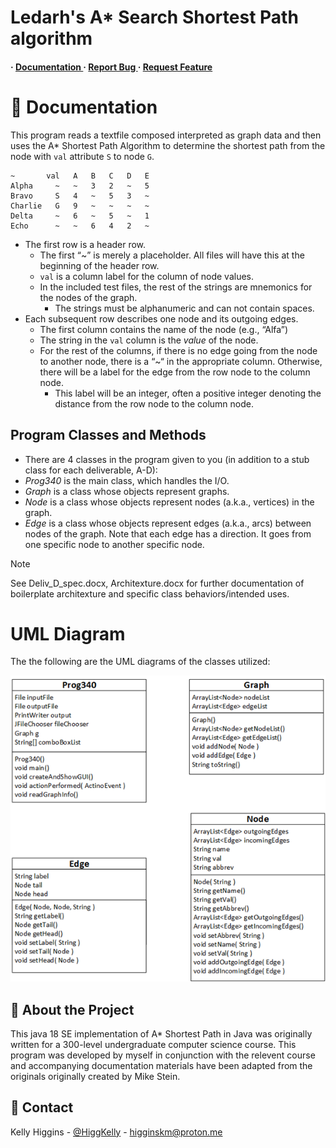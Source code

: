 # Ledarh's A* Search Shortest Path algorithm
<h4> <span> · </span> <a href="https://github.com/ledarh/A* Search Shortest Path Java/blob/master/README.md"> Documentation </a> <span> · </span> <a href="https://github.com/ledarh/A* Search Shortest Path Java/issues"> Report Bug </a> <span> · </span> <a href="https://github.com/ledarh/A* Search Shortest Path Java/issues"> Request Feature </a> </h4>



# :notebook_with_decorative_cover: Documentation
This program reads a textfile composed interpreted as graph data and then uses the A* Shortest Path Algorithm to determine the shortest path from the node with `val` attribute `S` to node `G`.

```
~       val   A   B   C   D   E 
Alpha     ~   ~   3   2   ~   5
Bravo     S   4   ~   5   3   ~
Charlie   G   9   ~   ~   ~   ~
Delta     ~   6   ~   5   ~   1
Echo      ~   ~   6   4   2   ~
```

* The first row is a header row.
  - The first “~” is merely a placeholder.  All files will have this at the beginning of the header row.
  - `val` is a column label for the column of node values.
  - In the included test files, the rest of the strings are mnemonics for the nodes of the graph.
    - The strings must be alphanumeric and can not contain spaces.
* Each subsequent row describes one node and its outgoing edges.
  - The first column contains the name of the node (e.g., “Alfa”)
  - The string in the `val` column is the _value_ of the node.
  - For the rest of the columns, if there is no edge going from the node to another node, there is a “~“ in the appropriate column.  Otherwise, there will be a label for the edge from the row node to the column node.
    - This label will be an integer, often a positive integer denoting the distance from the row node to the column node.

## Program Classes and Methods
* There are 4 classes in the program given to you (in addition to a stub class for each deliverable, A-D):
* _Prog340_ is the main class, which handles the I/O.
* _Graph_ is a class whose objects represent graphs.
* _Node_ is a class whose objects represent nodes (a.k.a., vertices) in the graph.
* _Edge_ is a class whose objects represent edges (a.k.a., arcs) between nodes of the graph.  Note that each edge has a direction.  It goes from one specific node to another specific node.


> [!NOTE]
> See Deliv_D_spec.docx, Architexture.docx for further documentation of boilerplate architexture and specific class behaviors/intended uses.
# UML Diagram
The the following are the UML diagrams of the classes utilized:

<picture>
  <source media="(prefers-color-scheme: dark)" srcset="boilerplate_classes_UML-dark.png">
  <source media="(prefers-color-scheme: light)" srcset="boilerplate_classes_UML.png">
  <img alt="The UML diagram documentation of relevent classes used in the project. Please view using an image-capable browser." src="boilerplate_classes_UML.png">
</picture>


## :star2: About the Project 
This java 18 SE implementation of A* Shortest Path in Java was originally written for a 300-level undergraduate computer science course. This program was developed by myself in conjunction with the relevent course and accompanying documentation materials have been adapted from the originals originally created by Mike Stein.



<!--- # :notebook_with_decorative_cover: Table of Contents

- [About the Project](#star2-about-the-project)
- [Contact](#handshake-contact) 
--->



## :handshake: Contact

Kelly Higgins - [@HiggKelly](https://twitter.com/HiggKelly) - higginskm@proton.me


<!---
> [!NOTE]
> Useful information that users should know, even when skimming content.

> [!TIP]
> Helpful advice for doing things better or more easily.

> [!IMPORTANT]
> Key information users need to know to achieve their goal.

> [!WARNING]
> Urgent info that needs immediate user attention to avoid problems.

> [!CAUTION]
> Advises about risks or negative outcomes of certain actions.



You can add emoji to your writing by typing :EMOJICODE:, a colon followed by the name of the emoji.

@octocat :+1: This PR looks great - it's ready to merge! :shipit:



<picture>
  <source media="(prefers-color-scheme: dark)" srcset="https://user-images.githubusercontent.com/25423296/163456776-7f95b81a-f1ed-45f7-b7ab-8fa810d529fa.png">
  <source media="(prefers-color-scheme: light)" srcset="https://user-images.githubusercontent.com/25423296/163456779-a8556205-d0a5-45e2-ac17-42d089e3c3f8.png">
  <img alt="Shows an illustrated sun in light mode and a moon with stars in dark mode." src="https://user-images.githubusercontent.com/25423296/163456779-a8556205-d0a5-45e2-ac17-42d089e3c3f8.png">
</picture>


--->


